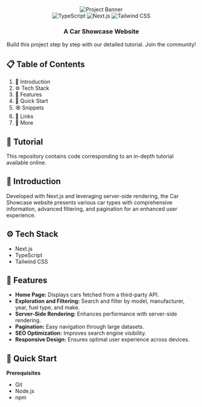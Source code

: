 <div align="center">
  <img src="https://github.com/adrianhajdin/project_next13_car_showcase/assets/151519281/2453c186-0ae9-448f-b3c4-077bf910680e" alt="Project Banner">
  
  <div>
    <img src="https://img.shields.io/badge/-TypeScript-3178C6?style=for-the-badge&logo=typescript&logoColor=white" alt="TypeScript" />
    <img src="https://img.shields.io/badge/-Next_JS-000000?style=for-the-badge&logo=nextdotjs&logoColor=white" alt="Next.js" />
    <img src="https://img.shields.io/badge/-Tailwind_CSS-06B6D4?style=for-the-badge&logo=tailwindcss&logoColor=white" alt="Tailwind CSS" />
  </div>

  <h3 align="center">A Car Showcase Website</h3>

  <div align="center">
    Build this project step by step with our detailed tutorial. Join the community!
  </div>
</div>

## 📋 Table of Contents

1. 🤖 Introduction
2. ⚙️ Tech Stack
3. 🔋 Features
4. 🤸 Quick Start
5. 🕸️ Snippets
6. 🔗 Links
7. 🚀 More

## 🚨 Tutorial

This repository contains code corresponding to an in-depth tutorial available online.

## 🤖 Introduction

Developed with Next.js and leveraging server-side rendering, the Car Showcase website presents various car types with comprehensive information, advanced filtering, and pagination for an enhanced user experience.

## ⚙️ Tech Stack

- Next.js
- TypeScript
- Tailwind CSS

## 🔋 Features

- **Home Page:** Displays cars fetched from a third-party API.
- **Exploration and Filtering:** Search and filter by model, manufacturer, year, fuel type, and make.
- **Server-Side Rendering:** Enhances performance with server-side rendering.
- **Pagination:** Easy navigation through large datasets.
- **SEO Optimization:** Improves search engine visibility.
- **Responsive Design:** Ensures optimal user experience across devices.

## 🤸 Quick Start

**Prerequisites**

- Git
- Node.js
- npm
